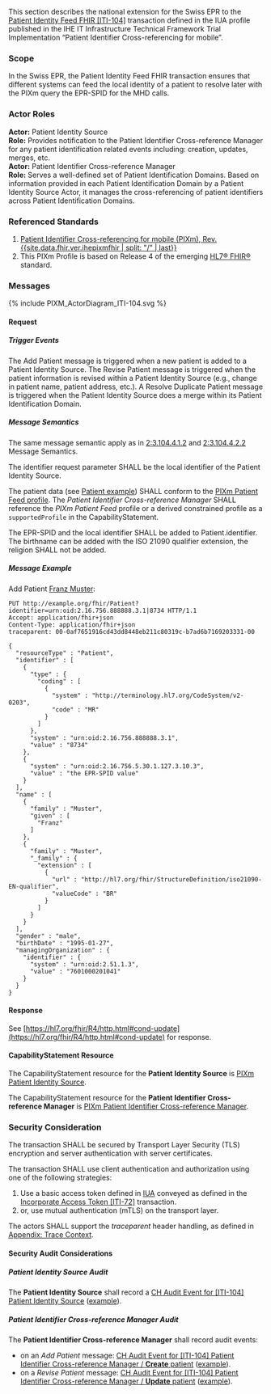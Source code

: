 This section describes the national extension for the Swiss EPR to the [Patient Identity Feed FHIR
[ITI-104]](https://profiles.ihe.net/ITI/PIXm/ITI-104.html) transaction defined in the IUA profile published in the
IHE IT Infrastructure Technical Framework Trial Implementation “Patient Identifier Cross-referencing for mobile”.

### Scope

In the Swiss EPR, the Patient Identity Feed FHIR transaction ensures that different systems can feed the local identity of a patient to resolve
later with the PIXm query the EPR-SPID for the MHD calls.

### Actor Roles

**Actor:** Patient Identity Source   
**Role:** Provides notification to the Patient Identifier Cross-reference Manager for any patient identification related events including: creation, updates, merges, etc.   
**Actor:** Patient Identifier Cross-reference Manager   
**Role:** Serves a well-defined set of Patient Identification Domains. Based on information provided in each Patient Identification Domain by a Patient Identity Source Actor, it manages the cross-referencing of patient identifiers across Patient Identification Domains.

### Referenced Standards

1. [Patient Identifier Cross-referencing for mobile (PIXm), Rev. {{site.data.fhir.ver.ihepixmfhir | split: "/" | last}}]({{site.data.fhir.ver.ihepixmfhir}})
2. This PIXm Profile is based on Release 4 of the emerging [HL7® FHIR®](https://hl7.org/fhir/R4/index.html) standard.

### Messages

<div>{% include PIXM_ActorDiagram_ITI-104.svg %}</div>

#### Request

##### Trigger Events

The Add Patient message is triggered when a new patient is added to a Patient Identity Source.
The Revise Patient message is triggered when the patient information is revised within a Patient Identity Source 
(e.g., change in patient name, patient address, etc.).
A Resolve Duplicate Patient message is triggered when the Patient Identity Source does a merge within its 
Patient Identification Domain.

##### Message Semantics

The same message semantic apply as in [2:3.104.4.1.2](https://profiles.ihe.net/ITI/PIXm/ITI-104.html#23104412-message-semantics) and [2:3.104.4.2.2](https://profiles.ihe.net/ITI/PIXm/ITI-104.html#23104422-message-semantics) Message Semantics.

The identifier request parameter SHALL be the local identifier of the Patient Identity Source.

The patient data (see [Patient example](Patient-PatientPIXmFeed.html)) SHALL conform to the [PIXm Patient Feed profile](StructureDefinition-ch-pixm-patient-feed.html).
The _Patient Identifier Cross-reference Manager_ SHALL reference the _PIXm Patient Feed_ profile or a derived
constrained profile as a `supportedProfile` in the CapabilityStatement.

The EPR-SPID and the local identifier SHALL be added to Patient.identifier. The birthname can be added with the ISO 21090 qualifier extension, the religion SHALL not be added.

##### Message Example

Add Patient [Franz Muster](Patient-PatientPIXmFeed.json.html):

```http
PUT http://example.org/fhir/Patient?identifier=urn:oid:2.16.756.888888.3.1|8734 HTTP/1.1
Accept: application/fhir+json
Content-Type: application/fhir+json
traceparent: 00-0af7651916cd43dd8448eb211c80319c-b7ad6b7169203331-00

{
  "resourceType" : "Patient",
  "identifier" : [
    {
      "type" : {
        "coding" : [
          {
            "system" : "http://terminology.hl7.org/CodeSystem/v2-0203",
            "code" : "MR"
          }
        ]
      },
      "system" : "urn:oid:2.16.756.888888.3.1",
      "value" : "8734"
    },
    {
      "system" : "urn:oid:2.16.756.5.30.1.127.3.10.3",
      "value" : "the EPR-SPID value"
    }
  ],
  "name" : [
    {
      "family" : "Muster",
      "given" : [
        "Franz"
      ]
    },
    {
      "family" : "Muster",
      "_family" : {
        "extension" : [
          {
            "url" : "http://hl7.org/fhir/StructureDefinition/iso21090-EN-qualifier",
            "valueCode" : "BR"
          }
        ]
      }
    }
  ],
  "gender" : "male",
  "birthDate" : "1995-01-27",
  "managingOrganization" : {
    "identifier" : {
      "system" : "urn:oid:2.51.1.3",
      "value" : "7601000201041"
    }
  }
}
```

#### Response

See [https://hl7.org/fhir/R4/http.html#cond-update](https://hl7.org/fhir/R4/http.html#cond-update) for response.

#### CapabilityStatement Resource

The CapabilityStatement resource for the **Patient Identity Source** is
[PIXm Patient Identity Source](CapabilityStatement-CH.PIXm.Source.html).

The CapabilityStatement resource for the **Patient Identifier Cross-reference Manager** is
[PIXm Patient Identifier Cross-reference Manager](CapabilityStatement-CH.PIXm.Manager.html).

### Security Consideration

The transaction SHALL be secured by Transport Layer Security (TLS) encryption and server authentication with
server certificates.

The transaction SHALL use client authentication and authorization using one of the following strategies:
1. Use a basic access token defined in [IUA](iti-71.html) conveyed as defined in the [Incorporate Access Token [ITI-72]](https://profiles.ihe.net/ITI/IUA/index.html#372-incorporate-access-token-iti-72) transaction.
2. or, use mutual authentication (mTLS) on the transport layer.

The actors SHALL support the _traceparent_ header handling, as defined in [Appendix: Trace Context](tracecontext.html).

#### Security Audit Considerations

##### Patient Identity Source Audit

The **Patient Identity Source** shall record a
[CH Audit Event for [ITI-104] Patient Identity Source](StructureDefinition-ChAuditEventIti104Source.html)
([example](AuditEvent-ChAuditEventIti104SourceExample.html)).

##### Patient Identifier Cross-reference Manager Audit

The **Patient Identifier Cross-reference Manager** shall record audit events:

- on an _Add Patient_ message:
  [CH Audit Event for [ITI-104] Patient Identifier Cross-reference Manager / **Create** patient](StructureDefinition-ChAuditEventIti104ManagerCreate.html)
  ([example](AuditEvent-ChAuditEventIti104ManagerCreateExample.html)).
- on a _Revise Patient_ message:
  [CH Audit Event for [ITI-104] Patient Identifier Cross-reference Manager / **Update** patient](StructureDefinition-ChAuditEventIti104ManagerUpdate.html)
  ([example](AuditEvent-ChAuditEventIti104ManagerUpdateExample.html)).
